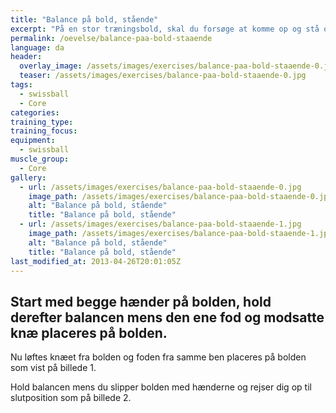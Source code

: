 ```yaml
---
title: "Balance på bold, stående"
excerpt: "På en stor træningsbold, skal du forsøge at komme op og stå og holde balancen."
permalink: /oevelse/balance-paa-bold-staaende
language: da
header:
  overlay_image: /assets/images/exercises/balance-paa-bold-staaende-0.jpg
  teaser: /assets/images/exercises/balance-paa-bold-staaende-0.jpg
tags:
  - swissball
  - Core
categories:
training_type: 
training_focus: 
equipment:
  - swissball
muscle_group:
  - Core
gallery:
  - url: /assets/images/exercises/balance-paa-bold-staaende-0.jpg
    image_path: /assets/images/exercises/balance-paa-bold-staaende-0.jpg
    alt: "Balance på bold, stående"
    title: "Balance på bold, stående"
  - url: /assets/images/exercises/balance-paa-bold-staaende-1.jpg
    image_path: /assets/images/exercises/balance-paa-bold-staaende-1.jpg
    alt: "Balance på bold, stående"
    title: "Balance på bold, stående"
last_modified_at: 2013-04-26T20:01:05Z
---
```


Start med begge hænder på bolden, hold derefter balancen mens den ene fod og modsatte knæ placeres på bolden. 
--------------------------------------------------------------------------------------------------------------

Nu løftes knæet fra bolden og foden fra samme ben placeres på bolden som vist på billede 1.

Hold balancen mens du slipper bolden med hænderne og rejser dig op til slutposition som på billede 2.
